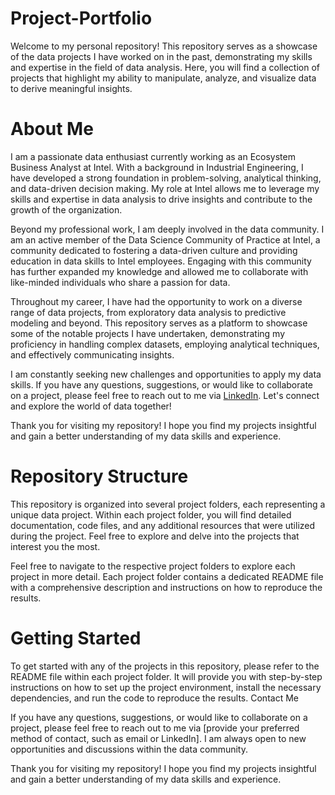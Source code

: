 # Project-Portfolio

Welcome to my personal repository! This repository serves as a showcase of the data projects I have worked on in the past, demonstrating my skills and expertise in the field of data analysis. Here, you will find a collection of projects that highlight my ability to manipulate, analyze, and visualize data to derive meaningful insights.

# About Me

I am a passionate data enthusiast currently working as an Ecosystem Business Analyst at Intel. With a background in Industrial Engineering, I have developed a strong foundation in problem-solving, analytical thinking, and data-driven decision making. My role at Intel allows me to leverage my skills and expertise in data analysis to drive insights and contribute to the growth of the organization.

Beyond my professional work, I am deeply involved in the data community. I am an active member of the Data Science Community of Practice at Intel, a community dedicated to fostering a data-driven culture and providing education in data skills to Intel employees. Engaging with this community has further expanded my knowledge and allowed me to collaborate with like-minded individuals who share a passion for data.

Throughout my career, I have had the opportunity to work on a diverse range of data projects, from exploratory data analysis to predictive modeling and beyond. This repository serves as a platform to showcase some of the notable projects I have undertaken, demonstrating my proficiency in handling complex datasets, employing analytical techniques, and effectively communicating insights.

I am constantly seeking new challenges and opportunities to apply my data skills. If you have any questions, suggestions, or would like to collaborate on a project, please feel free to reach out to me via [LinkedIn](https://www.linkedin.com/in/davidmoralesc). Let's connect and explore the world of data together!

Thank you for visiting my repository! I hope you find my projects insightful and gain a better understanding of my data skills and experience.

# Repository Structure

This repository is organized into several project folders, each representing a unique data project. Within each project folder, you will find detailed documentation, code files, and any additional resources that were utilized during the project. Feel free to explore and delve into the projects that interest you the most.

Feel free to navigate to the respective project folders to explore each project in more detail. Each project folder contains a dedicated README file with a comprehensive description and instructions on how to reproduce the results.

# Getting Started

To get started with any of the projects in this repository, please refer to the README file within each project folder. It will provide you with step-by-step instructions on how to set up the project environment, install the necessary dependencies, and run the code to reproduce the results.
Contact Me

If you have any questions, suggestions, or would like to collaborate on a project, please feel free to reach out to me via [provide your preferred method of contact, such as email or LinkedIn]. I am always open to new opportunities and discussions within the data community.

Thank you for visiting my repository! I hope you find my projects insightful and gain a better understanding of my data skills and experience.
